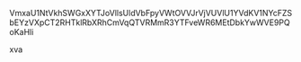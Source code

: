 VmxaU1NtVkhSWGxXYTJoVllsUldVbFpyVWtOVVJrVjVUVlU1YVdKV1NYcFZS
bEYzVXpCT2RHTklRbXRhCmVqQTVRMmR3YTFveWR6MEtDbkYwWVE9PQoKaHli

xva